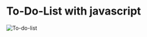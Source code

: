 # To-Do-List with javascript



![To-do-list](https://github.com/Hadis-jamali/To-Do-List/assets/132214893/b22e3eb3-3d42-40f6-a2f7-370d6a14de0d)
